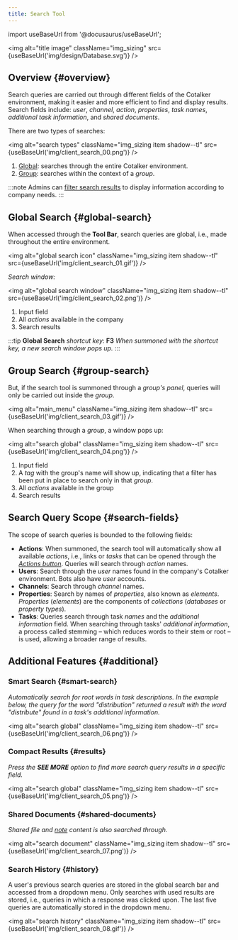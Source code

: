 ```yaml
---
title: Search Tool
---
```

import useBaseUrl from '@docusaurus/useBaseUrl'; 

<img alt="title image" className="img_sizing" src={useBaseUrl('img/design/Database.svg')} />
<br/>

## Overview {#overview}

Search queries are carried out through different fields of the Cotalker environment, making it easier and more efficient to find and display results. Search fields include: _user_, _channel_, _action_, _properties_, _task names_, _additional task information_, and _shared documents_.


There are two types of searches:

<img alt="search types" className="img_sizing item shadow--tl" src={useBaseUrl('img/client_search_00.png')} /> 
<br/>

<div className="margin-left--lg">

1. [Global](#global-search): searches through the entire Cotalker environment.
2. [Group](#group-search): searches within the context of a _group_.

</div>

:::note
Admins can [filter search results](/docs/documentation/models/company/company_searchengine) to display information according to company needs.
:::

## Global Search {#global-search}
When accessed through the **Tool Bar**, search queries are global, i.e., made throughout the entire environment.

<img alt="global search icon" className="img_sizing item shadow--tl" src={useBaseUrl('img/client_search_01.gif')} /> 
<br/>

_Search window:_

<img alt="global search window" className="img_sizing item shadow--tl" src={useBaseUrl('img/client_search_02.png')} /> 
<br/>

<div className="margin-left--lg">

1. Input field
2. All _actions_ available in the company
3. Search results

</div>

:::tip
**Global Search** _shortcut key_: **F3**
_When summoned with the shortcut key, a new search window pops up._
:::

## Group Search {#group-search}
But, if the search tool is summoned through a _group's panel_, queries will only be carried out inside the _group_. 

<img alt="main_menu" className="img_sizing item shadow--tl" src={useBaseUrl('img/client_search_03.gif')} /> 
<br/>

When searching through a _group_, a window pops up:

<img alt="search global" className="img_sizing item shadow--tl" src={useBaseUrl('img/client_search_04.png')} /> 
<br/>

<div className="margin-left--lg">

1. Input field
2. A _tag_ with the group's name will show up, indicating that a filter has been put in place to search only in that _group_.
3. All _actions_ available in the group
4. Search results

</div>

## Search Query Scope {#search-fields}

The scope of search queries is bounded to the following fields:

- **Actions**: When summoned, the search tool will automatically show all available _actions_, i.e., links or _tasks_ that can be opened through the [_Actions button_](/docs/documentation/client/actions_button). Queries will search through _action_ names.
- **Users**: Search through the _user_ names found in the company's Cotalker environment. Bots also have _user_ accounts.
- **Channels**: Search through _channel_ names.
- **Properties**: Search by names of _properties_, also known as _elements_. _Properties_ (_elements_) are the components of _collections_ (_databases_ or _property types_).
- **Tasks**: Queries search through task _names_ and the _additional information_ field. When searching through tasks' _additional information_, a process called stemming – which reduces words to their stem or root – is used, allowing a broader range of results.

## Additional Features {#additional} 

### Smart Search {#smart-search}
_Automatically search for root words in task descriptions. In the example below, the query for the word "distribution" returned a result with the word "distribute" found in a task's additional information._

<img alt="search global" className="img_sizing item shadow--tl" src={useBaseUrl('img/client_search_06.png')} /> 
<br/>

### Compact Results {#results}
_Press the **SEE MORE** option to find more search query results in a specific field._

<img alt="search global" className="img_sizing item shadow--tl" src={useBaseUrl('img/client_search_05.png')} /> 
<br/>

### Shared Documents {#shared-documents}
_Shared file and [note](/docs/documentation/client/notes) content is also searched through._

<img alt="search document" className="img_sizing item shadow--tl" src={useBaseUrl('img/client_search_07.png')} /> 
<br/>

### Search History {#history}
A user's previous search queries are stored in the global search bar and accessed from a dropdown menu. Only searches with used results are stored, i.e., queries in which a response was clicked upon. The last five queries are automatically stored in the dropdown menu.

<img alt="search history" className="img_sizing item shadow--tl" src={useBaseUrl('img/client_search_08.gif')} />
<br/>